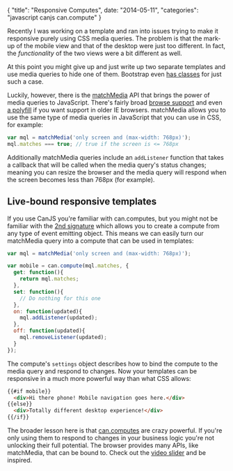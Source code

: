 {
  "title": "Responsive Computes",
  date: "2014-05-11",
  "categories": "javascript canjs can.compute"
}

Recently I was working on a template and ran into issues trying to make it responsive purely using CSS media queries. The problem is that the mark-up of the mobile view and that of the desktop were just too different. In fact, the *functionality* of the two views were a bit different as well.

At this point you might give up and just write up two separate templates and use media queries to hide one of them. Bootstrap even [has classes](http://getbootstrap.com/css/#responsive-utilities-classes) for just such a case.

Luckily, however, there is the [matchMedia](https://developer.mozilla.org/en-US/docs/Web/API/Window.matchMedia) API that brings the power of media queries to JavaScript. There's fairly broad [browse support](http://caniuse.com/#feat=matchmedia) and even [a polyfill](https://github.com/weblinc/media-match/blob/master/media.match.js) if you want support in older IE browsers. matchMedia allows you to use the same type of media queries in JavaScript that you can use in CSS, for example:

```javascript
var mql = matchMedia('only screen and (max-width: 768px)');
mql.matches === true; // true if the screen is <= 768px
```

Additionally matchMedia queries include an `addListener` function that takes a callback that will be called when the media query's status changes; meaning you can resize the browser and the media query will respond when the screen becomes less than 768px (for example).

## Live-bound responsive templates

If you use CanJS you're familiar with can.computes, but you might not be familiar with the [2nd signature](http://canjs.com/docs/can.compute.html#sig_can_compute_initialValue__settings__) which allows you to create a compute from any type of event emitting object. This means we can easily turn our matchMedia query into a compute that can be used in templates:

```javascript
var mql = matchMedia('only screen and (max-width: 768px)');

var mobile = can.compute(mql.matches, {
  get: function(){
    return mql.matches;
  },
  set: function(){
    // Do nothing for this one
  },
  on: function(updated){
    mql.addListener(updated);
  },
  off: function(updated){
    mql.removeListener(updated);
  }
});
```

The compute's `settings` object describes how to bind the compute to the media query and respond to changes. Now your templates can be responsive in a much more powerful way than what CSS allows:

```html
{{#if mobile}}
  <div>Hi there phone! Mobile navigation goes here.</div>
{{else}}
  <div>Totally different desktop experience!</div>
{{/if}}
```

The broader lesson here is that [can.computes](http://canjs.com/docs/can.compute.html) are crazy powerful. If you're only using them to respond to changes in your business logic you're not unlocking their full potential. The browser provides many APIs, like matchMedia, that can be bound to. Check out the [video slider](http://bitovi.com/blog/2013/04/weekly-widget-compute-slider.html) and be inspired.
